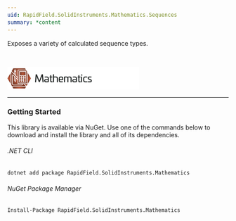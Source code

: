 ```yaml
---
uid: RapidField.SolidInstruments.Mathematics.Sequences
summary: *content
---
```


<!--
Copyright (c) RapidField LLC. Licensed under the MIT License. See LICENSE.txt in the project root for license information.
-->

Exposes a variety of calculated sequence types.

<br />

![Mathematics label](../images/Label.Mathematics.300w.png)
- - -

### Getting Started

This library is available via NuGet. Use one of the commands below to download and install the library and all of its dependencies.

###### .NET CLI

```shell
dotnet add package RapidField.SolidInstruments.Mathematics
```

###### NuGet Package Manager

```shell
Install-Package RapidField.SolidInstruments.Mathematics
```